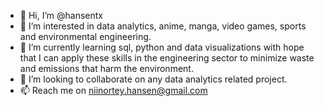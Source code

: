 - 👋 Hi, I’m @hansentx
- 👀 I’m interested in data analytics, anime, manga, video games, sports and environmental engineering.
- 🌱 I’m currently learning sql, python and data visualizations with hope that I can apply these skills in the engineering sector to
  minimize waste and emissions that harm the environment.
- 💞️ I’m looking to collaborate on any data analytics related project.
- 📫 Reach me on niinortey.hansen@gmail.com

<!---
hansentx/hansentx is a ✨ special ✨ repository because its `README.md` (this file) appears on your GitHub profile.
You can click the Preview link to take a look at your changes.
--->
